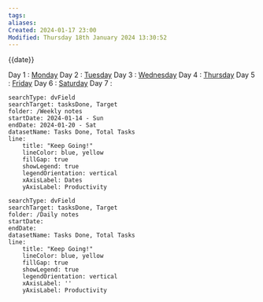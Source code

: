 ```yaml
---
tags: 
aliases: 
Created: 2024-01-17 23:00
Modified: Thursday 18th January 2024 13:30:52
---
```


{{date}}


Day 1 :                [Monday](<Daily notes/2024-01-15 - Mon>)
Day 2 :                [Tuesday](<Daily notes/2024-01-16 - Tue>)
Day 3 :                [Wednesday](<Daily notes/2024-01-17 - Wed>)
Day 4 :                [Thursday](<Daily notes/2024-01-18 - Thu>)
Day 5 :                [Friday](<Daily notes/2024-01-19 - Fri>)
Day 6 :                [Saturday](<Daily notes/2024-01-20 - Sat>)
Day 7 :                


```tracker
searchType: dvField
searchTarget: tasksDone, Target
folder: /Weekly notes 
startDate: 2024-01-14 - Sun
endDate: 2024-01-20 - Sat
datasetName: Tasks Done, Total Tasks
line:
    title: "Keep Going!"
    lineColor: blue, yellow
    fillGap: true
    showLegend: true
    legendOrientation: vertical
    xAxisLabel: Dates
    yAxisLabel: Productivity
```


```tracker
searchType: dvField
searchTarget: tasksDone, Target
folder: /Daily notes 
startDate:
endDate:
datasetName: Tasks Done, Total Tasks
line:
    title: "Keep Going!"
    lineColor: blue, yellow
    fillGap: true
    showLegend: true
    legendOrientation: vertical
    xAxisLabel: ''
    yAxisLabel: Productivity
```